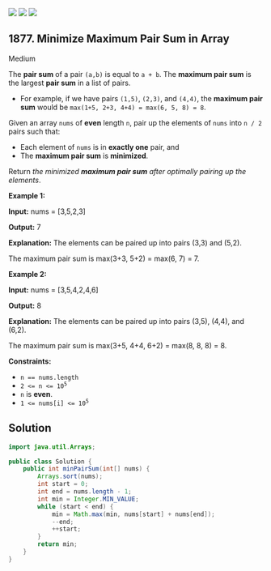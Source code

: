 [![](https://img.shields.io/github/stars/javadev/LeetCode-in-Java?label=Stars&style=flat-square)](https://github.com/javadev/LeetCode-in-Java)
[![](https://img.shields.io/github/forks/javadev/LeetCode-in-Java?label=Fork%20me%20on%20GitHub%20&style=flat-square)](https://github.com/javadev/LeetCode-in-Java/fork)
[![](https://img.shields.io/badge/-LeetCode%20in%20Kotlin-blue?style=flat-square)](https://github.com/javadev/LeetCode-in-Kotlin)

## 1877\. Minimize Maximum Pair Sum in Array

Medium

The **pair sum** of a pair `(a,b)` is equal to `a + b`. The **maximum pair sum** is the largest **pair sum** in a list of pairs.

*   For example, if we have pairs `(1,5)`, `(2,3)`, and `(4,4)`, the **maximum pair sum** would be `max(1+5, 2+3, 4+4) = max(6, 5, 8) = 8`.

Given an array `nums` of **even** length `n`, pair up the elements of `nums` into `n / 2` pairs such that:

*   Each element of `nums` is in **exactly one** pair, and
*   The **maximum pair sum** is **minimized**.

Return _the minimized **maximum pair sum** after optimally pairing up the elements_.

**Example 1:**

**Input:** nums = [3,5,2,3]

**Output:** 7

**Explanation:** The elements can be paired up into pairs (3,3) and (5,2).

The maximum pair sum is max(3+3, 5+2) = max(6, 7) = 7.

**Example 2:**

**Input:** nums = [3,5,4,2,4,6]

**Output:** 8

**Explanation:** The elements can be paired up into pairs (3,5), (4,4), and (6,2).

The maximum pair sum is max(3+5, 4+4, 6+2) = max(8, 8, 8) = 8.

**Constraints:**

*   `n == nums.length`
*   <code>2 <= n <= 10<sup>5</sup></code>
*   `n` is **even**.
*   <code>1 <= nums[i] <= 10<sup>5</sup></code>

## Solution

```java
import java.util.Arrays;

public class Solution {
    public int minPairSum(int[] nums) {
        Arrays.sort(nums);
        int start = 0;
        int end = nums.length - 1;
        int min = Integer.MIN_VALUE;
        while (start < end) {
            min = Math.max(min, nums[start] + nums[end]);
            --end;
            ++start;
        }
        return min;
    }
}
```